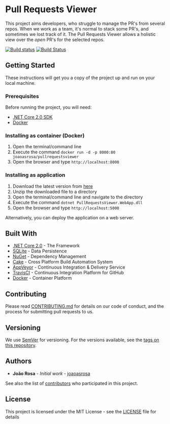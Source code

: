 # Pull Requests Viewer

This project aims developers, who struggle to manage the PR's from several repos. When we work as a team, it's normal to stack some PR's, and sometimes we lost track of it. The Pull Requests Viewer allows a holistic view over the *open* PR's for the selected repos.

[![Build status](https://ci.appveyor.com/api/projects/status/1is7xrovhnau8l0u?svg=true)](https://ci.appveyor.com/project/joaoasrosa/pullrequests-viewer) [![Build Status](https://travis-ci.org/joaoasrosa/pullrequests-viewer.svg?branch=master)](https://travis-ci.org/joaoasrosa/pullrequests-viewer)

## Getting Started

These instructions will get you a copy of the project up and run on your local machine.

### Prerequisites

Before running the project, you will need:

* [.NET Core 2.0 SDK][dotnet-sdk]
* [Docker][docker]

### Installing as container (Docker)

1. Open the terminal/command line
2. Execute the command `docker run -d -p 8000:80 joaoasrosa/pullrequestsviewer`
3. Open the browser and type `http://localhost:8000`


### Installing as application

1. Download the latest version from [here][latest-release]
2. Unzip the downloaded file to a directory
3. Open the terminal/command line and navigate to the directory
4. Execute the command `dotnet PullRequestsViewer.WebApp.dll`
5. Open the browser and type `http://localhost:5000`

Alternatively, you can deploy the application on a web server.

## Built With

* [.NET Core 2.0][dotnet] - The Framework
* [SQLite][sqlite] - Data Persistence
* [NuGet][nuget] - Dependency Management
* [Cake][cake] - Cross Platform Build Automation System
* [AppVeyor][appveyor] - Continuous Integration & Delivery Service
* [TravisCI][travisci] - Continuous Integration Platform for GitHub
* [Docker][docker] - Container Platform

## Contributing

Please read [CONTRIBUTING.md][contributing] for details on our code of conduct, and the process for submitting pull requests to us.

## Versioning

We use [SemVer][semver] for versioning. For the versions available, see the [tags on this repository][tags].

## Authors

* **João Rosa** - *Initial work* - [joaoasrosa][joaoasrosa]

See also the list of [contributors][contributors] who participated in this project.

## License

This project is licensed under the MIT License - see the [LICENSE][license] file for details

[dotnet-sdk]: https://www.microsoft.com/net/core/preview
[docker]: https://www.docker.com/
[latest-release]: https://github.com/joaoasrosa/pullrequests-viewer/releases
[dotnet]: https://www.microsoft.com/net/
[sqlite]: https://www.sqlite.org/
[nuget]: https://www.nuget.org/
[cake]: http://cakebuild.net/
[appveyor]: https://www.appveyor.com/
[travisci]: https://travis-ci.org/
[contributing]: https://github.com/joaoasrosa/pullrequests-viewer/blob/master/CONTRIBUTING.md
[semver]: http://semver.org/
[tags]: https://github.com/joaoasrosa/pullrequests-viewer/tags
[joaoasrosa]: https://github.com/joaoasrosa
[contributors]: https://github.com/joaoasrosa/pullrequests-viewer/contributors
[license]: LICENSE
